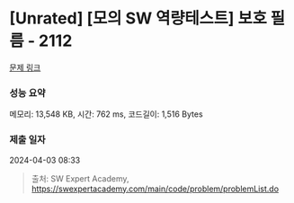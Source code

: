 # [Unrated] [모의 SW 역량테스트] 보호 필름 - 2112 

[문제 링크](https://swexpertacademy.com/main/code/problem/problemDetail.do?contestProbId=AV5V1SYKAaUDFAWu) 

### 성능 요약

메모리: 13,548 KB, 시간: 762 ms, 코드길이: 1,516 Bytes

### 제출 일자

2024-04-03 08:33



> 출처: SW Expert Academy, https://swexpertacademy.com/main/code/problem/problemList.do